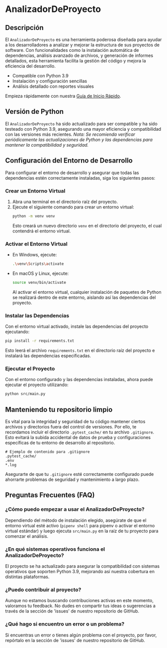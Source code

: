 # AnalizadorDeProyecto

## Descripción
El `AnalizadorDeProyecto` es una herramienta poderosa diseñada para ayudar a los desarrolladores a analizar y mejorar la estructura de sus proyectos de software. Con funcionalidades como la instalación automática de dependencias, análisis avanzado de archivos, y generación de informes detallados, esta herramienta facilita la gestión del código y mejora la eficiencia del desarrollo.

- Compatible con Python 3.9
- Instalación y configuración sencillas
- Análisis detallado con reportes visuales

Empieza rápidamente con nuestra [Guía de Inicio Rápido](https://github.com/AgustinMadygraf/AnalizadorDeProyecto/blob/main/DOCS/QUICKSTART.MD).

## Versión de Python
El `AnalizadorDeProyecto` ha sido actualizado para ser compatible y ha sido testeado con Python 3.9, asegurando una mayor eficiencia y compatibilidad con las versiones más recientes. *Nota: Se recomienda verificar periódicamente las actualizaciones de Python y las dependencias para mantener la compatibilidad y seguridad.*

## Configuración del Entorno de Desarrollo

Para configurar el entorno de desarrollo y asegurar que todas las dependencias estén correctamente instaladas, siga los siguientes pasos:

### Crear un Entorno Virtual

1. Abra una terminal en el directorio raíz del proyecto.
2. Ejecute el siguiente comando para crear un entorno virtual:
   ```bash
   python -m venv venv
   ```
   Esto creará un nuevo directorio `venv` en el directorio del proyecto, el cual contendrá el entorno virtual.

### Activar el Entorno Virtual

- En Windows, ejecute:
  ```bash
  .\venv\Scripts\activate
  ```
- En macOS y Linux, ejecute:
  ```bash
  source venv/bin/activate
  ```
  Al activar el entorno virtual, cualquier instalación de paquetes de Python se realizará dentro de este entorno, aislando así las dependencias del proyecto.

### Instalar las Dependencias

Con el entorno virtual activado, instale las dependencias del proyecto ejecutando:
```bash
pip install -r requirements.txt
```
Esto leerá el archivo `requirements.txt` en el directorio raíz del proyecto e instalará las dependencias especificadas.

### Ejecutar el Proyecto

Con el entorno configurado y las dependencias instaladas, ahora puede ejecutar el proyecto utilizando:
```bash
python src/main.py
```

## Manteniendo tu repositorio limpio

Es vital para la integridad y seguridad de tu código mantener ciertos archivos y directorios fuera del control de versiones. Por ello, te recordamos incluir el directorio `.pytest_cache/` en tu archivo `.gitignore`. Esto evitará la subida accidental de datos de prueba y configuraciones específicas de tu entorno de desarrollo al repositorio.

```plaintext
# Ejemplo de contenido para .gitignore
.pytest_cache/
.env
*.log
```

Asegurarte de que tu `.gitignore` esté correctamente configurado puede ahorrarte problemas de seguridad y mantenimiento a largo plazo.

## Preguntas Frecuentes (FAQ)

### ¿Cómo puedo empezar a usar el AnalizadorDeProyecto?

Dependiendo del método de instalación elegido, asegúrate de que el entorno virtual esté activo (`pipenv shell` para pipenv o activar el entorno virtual estándar) y luego ejecuta `src/main.py` en la raíz de tu proyecto para comenzar el análisis.

### ¿En qué sistemas operativos funciona el AnalizadorDeProyecto?

El proyecto se ha actualizado para asegurar la compatibilidad con sistemas operativos que soporten Python 3.9, mejorando así nuestra cobertura en distintas plataformas.

### ¿Puedo contribuir al proyecto?

Aunque no estamos buscando contribuciones activas en este momento, valoramos tu feedback. No dudes en compartir tus ideas o sugerencias a través de la sección de 'issues' de nuestro repositorio de GitHub.

### ¿Qué hago si encuentro un error o un problema?

Si encuentras un error o tienes algún problema con el proyecto, por favor, repórtalo en la sección de 'issues' de nuestro repositorio de GitHub.
